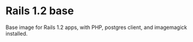 # Rails 1.2 base

Base image for Rails 1.2 apps, with PHP, postgres client, and imagemagick installed.
